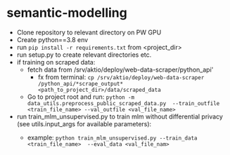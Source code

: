 # semantic-modelling
- Clone repository to relevant directory on PW GPU
- Create python==3.8 env
- run `pip install -r requirements.txt` from <project_dir>
- run setup.py to create relevant directories etc.
- if training on scraped data:
  - fetch data from /srv/aktio/deploy/web-data-scraper/python_api'
    - fx from terminal: `cp /srv/aktio/deploy/web-data-scraper
  /python_api/*scrape_output* <path_to_project_dir>/data/scraped_data`
  - Go to project root and run: `python -m data_utils.preprocess_public_scraped_data.py 
  --train_outfile <train_file_name> --val_outfile <val_file_name>`
- run train_mlm_unsupervised.py <args> to train mlm without differential 
privacy (see utils.input_args for available parameters): 
  - example: `python train_mlm_unsupervised.py --train_data <train_file_name> 
--eval_data <val_file_nam>`

